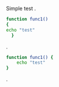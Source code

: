 Simple test
.
~~~sh
function func1()
{
echo "test"
  }
~~~
.
```sh
function func1() {
	echo "test"
}
```
.
